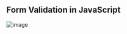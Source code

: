## Form Validation in JavaScript
![image](https://github.com/Hafiz-Arham2006/Form-Validation-in-JavaScript/assets/142540236/2dfe7717-8b76-4d84-812e-5bb7d489f0e3)
